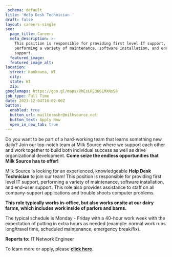 ```yaml
---
_schema: default
title: 'Help Desk Technician '
draft: false
layout: careers-single
seo:
  page_title: Careers
  meta_description: >-
    This position is responsible for providing first level IT support,
    performing a variety of maintenance, software installation, and end-user
    support. 
  featured_image:
  featured_image_alt:
location:
  street: Kaukauna, WI
  city:
  state: WI
  zip:
googlemaps: https://goo.gl/maps/8hEsLRE36GEMXNsS8
job_type: Full Time
date: 2023-12-04T16:02:00Z
button:
  enabled: true
  button_url: mailto:mshr@milksource.net
  button_text: Apply Now
  open_in_new_tab: true
---
```

Do you want to be part of a hard-working team that learns something new daily? Join our top-notch team at Milk Source where we support each other and work together to build both individual success as well as drive organizational development. **Come seize the endless opportunities that Milk Source has to offer!**

Milk Source is looking for an experienced, knowledgeable&nbsp;**Help Desk Technician**&nbsp;to join our team! This position is responsible for providing first level IT support, performing a variety of maintenance, software installation, and end-user support. This role also provides assistance to staff on all company-support applications and trouble shoots computer problems.

**This role typically works in-office, but also works onsite at our dairy farms, which includes work inside of parlors and barns.**

The typical schedule is Monday - Friday with a 40-hour work week with the expectation of putting in extra hours as needed (example: normal work runs long/travel time, scheduled maintenance, emergency break/fix).

**Reports to:**&nbsp;IT Network Engineer

To learn more or apply, please **<a target="_blank" rel="noopener noreferrer nofollow" href="https://www.indeed.com/job/help-desk-technician-4049f20c25e9e1af">click here</a>**.&nbsp;